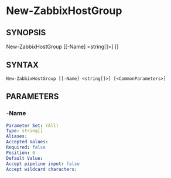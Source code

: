 ﻿---
external help file: PowerZabbix-help.xml
schema: 2.0.0
---

# New-ZabbixHostGroup

## SYNOPSIS <!--!= @#Synop !-->

New-ZabbixHostGroup [[-Name] <string[]>] [<CommonParameters>]


## SYNTAX <!--!= @#Syntax !-->

```
New-ZabbixHostGroup [[-Name] <string[]>] [<CommonParameters>]
```

## PARAMETERS <!--!= @#Params !-->

### -Name

```yml
Parameter Set: (All)
Type: string[]
Aliases: 
Accepted Values: 
Required: false
Position: 0
Default Value: 
Accept pipeline input: false
Accept wildcard characters: 
```